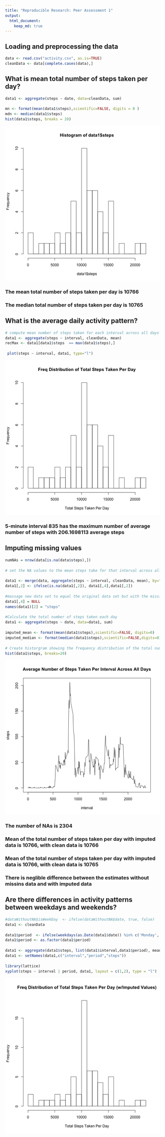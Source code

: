 ```yaml
---
title: "Reproducible Research: Peer Assessment 1"
output: 
  html_document:
    keep_md: true
---
```



## Loading and preprocessing the data


```r
data <- read.csv("activity.csv", as.is=TRUE)
cleanData <- data[complete.cases(data),]
```

## What is mean total number of steps taken per day?


```r
data1 <- aggregate(steps ~ date, data=cleanData, sum)

mn <- format(mean(data1$steps),scientific=FALSE, digits = 0 )
mdn <- median(data1$steps)
hist(data1$steps, breaks = 20)
```

![plot of chunk unnamed-chunk-1](figure/unnamed-chunk-1-1.png) 

### The mean total number of steps taken per day is 10766
### The median total number of steps taken per day is 10765


## What is the average daily activity pattern?


```r
# compute mean number of steps taken for each interval across all days
data1 <- aggregate(steps ~ interval, cleanData, mean)
recMax <- data1[data1$steps  == max(data1$steps),]

 plot(steps ~ interval, data1, type="l")
```

![plot of chunk unnamed-chunk-2](figure/unnamed-chunk-2-1.png) 

### 5-minute interval 835 has the maximum number of average number of steps with 206.1698113 average steps

## Imputing missing values



```r
numNAs = nrow(data[is.na(data$steps),])

# set the NA values to the mean steps take for that interval across all days computed in previous section

data1 <- merge(data, aggregate(steps ~ interval, cleanData, mean), by="interval")
data1[,2] <- ifelse(is.na(data1[,2]), data1[,4],data1[,2])

#massage new data set to equal the original data set but with the missing data filled in
data1[,4] = NULL
names(data1)[2] = "steps"

#Calculate the total number of steps taken each day
data1 <- aggregate(steps ~ date, data=data1, sum)

imputed_mean <- format(mean(data1$steps),scientific=FALSE, digits=0)
imputed_median <- format(median(data1$steps),scientific=FALSE,digits=0)

# Create historgram showing the frequency distribution of the total number of steps take per day
hist(data1$steps, breaks=20)
```

![plot of chunk unnamed-chunk-3](figure/unnamed-chunk-3-1.png) 
### The number of NAs is 2304
### Mean of the total number of steps taken per day with imputed data is 10766, with clean data is 10766
### Mean of the total number of steps taken per day with imputed data is 10766, with clean data is 10765
### There is neglible difference between the estimates without missins data and with imputed  data


## Are there differences in activity patterns between weekdays and weekends?


```r
#dataWithoutNA$isWeekDay  <- ifelse(dataWithoutNA$date, true, false)
data1 <- cleanData

data1$period  <- ifelse(weekdays(as.Date(data1$date)) %in% c('Monday','Tuesday','Wednesday','Thursday','Friday'), 'weekday', 'weekend')
data1$period <- as.factor(data1$period)

data1 <- aggregate(data1$steps, list(data1$interval,data1$period), mean, na.action = na.omit)
data1 <- setNames(data1,c("interval","period","steps"))

library(lattice)
xyplot(steps ~ interval | period, data1, layout = c(1,2), type = "l")
```

![plot of chunk unnamed-chunk-4](figure/unnamed-chunk-4-1.png) 


